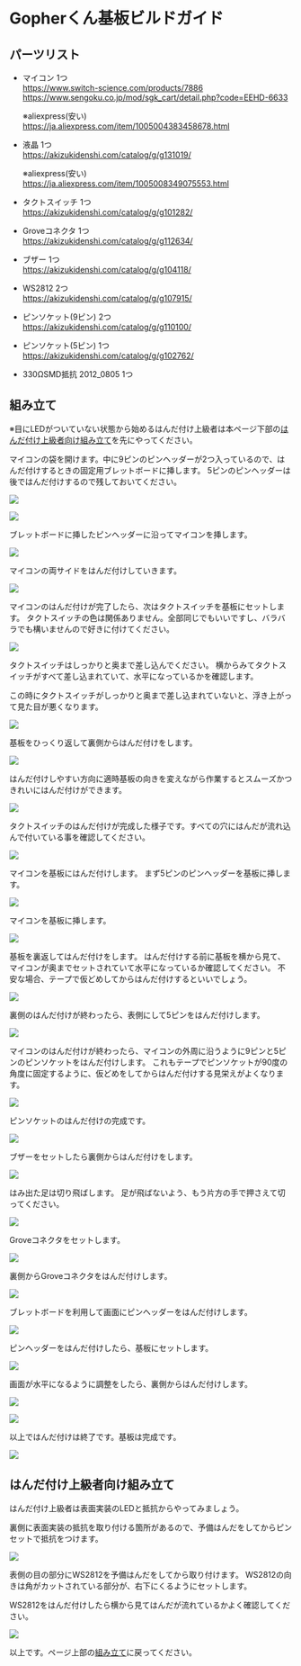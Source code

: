 # Gopherくん基板ビルドガイド

## パーツリスト

- マイコン 1つ  
https://www.switch-science.com/products/7886
https://www.sengoku.co.jp/mod/sgk_cart/detail.php?code=EEHD-6633

	※aliexpress(安い)  
https://ja.aliexpress.com/item/1005004383458678.html

- 液晶 1つ  
https://akizukidenshi.com/catalog/g/g131019/

	※aliexpress(安い)  
https://ja.aliexpress.com/item/1005008349075553.html

- タクトスイッチ 1つ  
https://akizukidenshi.com/catalog/g/g101282/

- Groveコネクタ 1つ  
https://akizukidenshi.com/catalog/g/g112634/

- ブザー 1つ  
https://akizukidenshi.com/catalog/g/g104118/

- WS2812 2つ  
https://akizukidenshi.com/catalog/g/g107915/

- ピンソケット(9ピン) 2つ  
https://akizukidenshi.com/catalog/g/g110100/

- ピンソケット(5ピン) 1つ  
https://akizukidenshi.com/catalog/g/g102762/

- 330ΩSMD抵抗 2012_0805 1つ

## 組み立て

※目にLEDがついていない状態から始めるはんだ付け上級者は本ページ下部の[はんだ付け上級者向け組み立て](https://github.com/sat0ken/gopher-board-workshop/blob/main/build.md#はんだ付け上級者向け組み立て)を先にやってください。

マイコンの袋を開けます。中に9ピンのピンヘッダーが2つ入っているので、はんだ付けするときの固定用ブレットボードに挿します。
5ピンのピンヘッダーは後ではんだ付けするので残しておいてください。

![](./img/build/prepare.jpg)

![](./img/build/prepare1.jpg)

ブレットボードに挿したピンヘッダーに沿ってマイコンを挿します。

![](./img/build/prepare2.jpg)

マイコンの両サイドをはんだ付けしていきます。

![](./img/build/build1.jpg)

マイコンのはんだ付けが完了したら、次はタクトスイッチを基板にセットします。
タクトスイッチの色は関係ありません。全部同じでもいいですし、バラバラでも構いませんので好きに付けてください。

![](./img/build/build2.jpg)

タクトスイッチはしっかりと奥まで差し込んでください。
横からみてタクトスイッチがすべて差し込まれていて、水平になっているかを確認します。

この時にタクトスイッチがしっかりと奥まで差し込まれていないと、浮き上がって見た目が悪くなります。

![](./img/build/build3.jpg)

基板をひっくり返して裏側からはんだ付けをします。

![](./img/build/build4.jpg)

はんだ付けしやすい方向に適時基板の向きを変えながら作業するとスムーズかつきれいにはんだ付けができます。

![](./img/build/build5.jpg)

タクトスイッチのはんだ付けが完成した様子です。すべての穴にはんだが流れ込んで付いている事を確認してください。

![](./img/build/build6.jpg)

マイコンを基板にはんだ付けします。
まず5ピンのピンヘッダーを基板に挿します。

![](./img/build/build7.jpg)

マイコンを基板に挿します。

![](./img/build/build8.jpg)

基板を裏返してはんだ付けをします。
はんだ付けする前に基板を横から見て、マイコンが奥までセットされていて水平になっているか確認してください。
不安な場合、テープで仮どめしてからはんだ付けするといいでしょう。

![](./img/build/build9.jpg)

裏側のはんだ付けが終わったら、表側にして5ピンをはんだ付けします。

![](./img/build/build10.jpg)

マイコンのはんだ付けが終わったら、マイコンの外周に沿うように9ピンと5ピンのピンソケットをはんだ付けします。
これもテープでピンソケットが90度の角度に固定するように、仮どめをしてからはんだ付けする見栄えがよくなります。

![](./img/build/build11.jpg)

ピンソケットのはんだ付けの完成です。

![](./img/build/build12.jpg)

ブザーをセットしたら裏側からはんだ付けをします。

![](./img/build/build13.jpg)

はみ出た足は切り飛ばします。
足が飛ばないよう、もう片方の手で押さえて切ってください。

![](./img/build/build14.jpg)

Groveコネクタをセットします。

![](./img/build/build15.jpg)

裏側からGroveコネクタをはんだ付けします。

![](./img/build/build16.jpg)

ブレットボードを利用して画面にピンヘッダーをはんだ付けします。

![](./img/build/build17.jpg)

ピンヘッダーをはんだ付けしたら、基板にセットします。

![](./img/build/build18.jpg)

画面が水平になるように調整をしたら、裏側からはんだ付けします。

![](./img/build/build19.jpg)

![](./img/build/build20.jpg)

以上ではんだ付けは終了です。基板は完成です。

![](./img/build/build21.jpg)


## はんだ付け上級者向け組み立て

はんだ付け上級者は表面実装のLEDと抵抗からやってみましょう。

裏側に表面実装の抵抗を取り付ける箇所があるので、予備はんだをしてからピンセットで抵抗をつけます。

![](./img/build/solder_pro1.jpg)

表側の目の部分にWS2812を予備はんだをしてから取り付けます。
WS2812の向きは角がカットされている部分が、右下にくるようにセットします。

WS2812をはんだ付けしたら横から見てはんだが流れているかよく確認してください。

![](./img/build/solder_pro2.jpg)

以上です。ページ上部の[組み立て](https://github.com/sat0ken/gopher-board-workshop/blob/main/build.md#%E7%B5%84%E3%81%BF%E7%AB%8B%E3%81%A6)に戻ってください。
